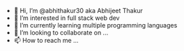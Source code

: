 - 👋 Hi, I’m @abhithakur30 aka Abhijeet Thakur
- 👀 I’m interested in full stack web dev
- 🌱 I’m currently learning multiple programming languages
- 💞️ I’m looking to collaborate on ...
- 📫 How to reach me ...

<!---
abhithakur30/abhithakur30 is a ✨ special ✨ repository because its `README.md` (this file) appears on your GitHub profile.
You can click the Preview link to take a look at your changes.
--->

